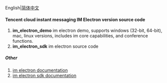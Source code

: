 English|[简体中文](./README_ZH.md)

#### Tencent cloud instant messaging IM Electron version source code

1. **im_electron_demo** im electron demo, supports windows (32-bit, 64-bit), mac, linux versions, includes im core capabilities, and conference functions.
2. **im_electron_sdk** im electron source code

##### Other

1. [im electron documentation](https://cloud.tencent.com/document/product/269/63007)
2. [im electron sdk documentation](https://comm.qq.com/toc-electron-sdk-doc/index.html)